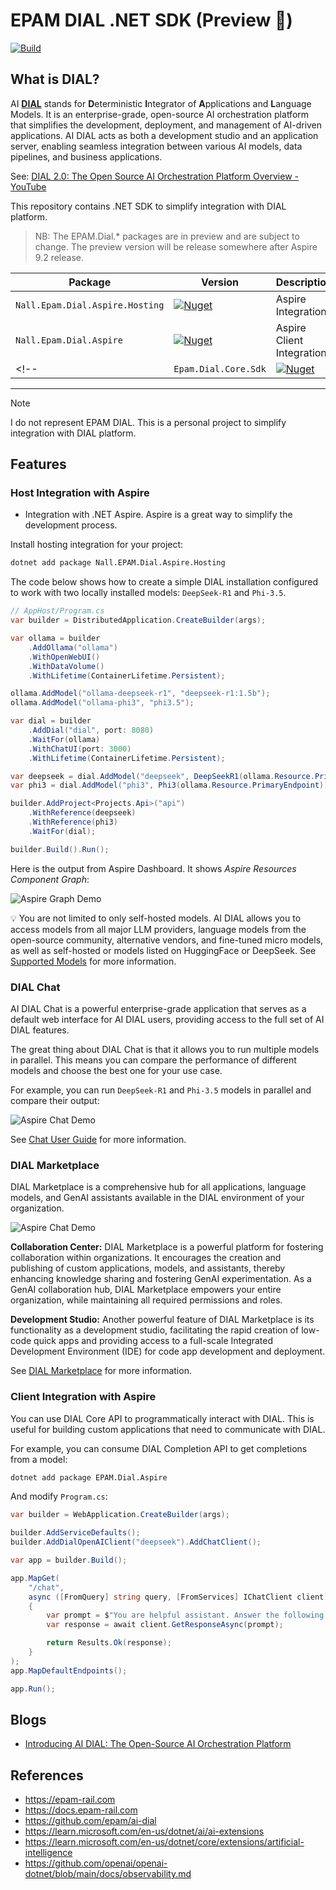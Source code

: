 # EPAM DIAL .NET SDK (Preview 🚧)

[![Build](https://github.com/NikiforovAll/epam-dial-dotnet/actions/workflows/build.yml/badge.svg?branch=main)](https://github.com/NikiforovAll/epam-dial-dotnet/actions/workflows/build.yml)

## What is DIAL?

AI **[DIAL](https://epam-rail.com/platform)** stands for **D**eterministic **I**ntegrator of **A**pplications and **L**anguage Models. It is an enterprise-grade, open-source AI orchestration platform that simplifies the development, deployment, and management of AI-driven applications. AI DIAL acts as both a development studio and an application server, enabling seamless integration between various AI models, data pipelines, and business applications.

See: [DIAL 2.0: The Open Source AI Orchestration Platform Overview - YouTube](https://www.youtube.com/watch?v=Ud2UyXjNK4I&list=PLhkKkML8gp_fNs5NQdztKwIr2yWnLoQfy&index=1)

This repository contains .NET SDK to simplify integration with DIAL platform.


> NB: The EPAM.Dial.* packages  are in preview and are subject to change. The preview version will be release somewhere after Aspire 9.2 release.

| Package                    | Version                                                                                                                      | Description               |
| -------------------------- | ---------------------------------------------------------------------------------------------------------------------------- | ------------------------- |
| `Nall.Epam.Dial.Aspire.Hosting` | [![Nuget](https://img.shields.io/nuget/v/Nall.Epam.Dial.Aspire.Hosting.svg)](https://nuget.org/packages/Nall.Epam.Dial.Aspire.Hosting) | Aspire Integration        |
| `Nall.Epam.Dial.Aspire`         | [![Nuget](https://img.shields.io/nuget/v/Nall.Epam.Dial.Aspire.svg)](https://nuget.org/packages/Nall.Epam.Dial.Aspire)                 | Aspire Client Integration |
<!-- | `Epam.Dial.Core.Sdk`       | [![Nuget](https://img.shields.io/nuget/v/Nall.Epam.Dial.Aspire.Hosting.svg)](https://nuget.org/packages/Epam.Dial.Core.Sdk)       | Core API Sdk              | -->

---

> [!NOTE]
> I do not represent EPAM DIAL. This is a personal project to simplify integration with DIAL platform. 

## Features

### Host Integration with Aspire

* Integration with .NET Aspire. Aspire is a great way to simplify the development process.

Install hosting integration for your project:

```bash
dotnet add package Nall.EPAM.Dial.Aspire.Hosting
```

The code below shows how to create a simple DIAL installation configured to work with two locally installed models: `DeepSeek-R1` and `Phi-3.5`. 

```csharp
// AppHost/Program.cs
var builder = DistributedApplication.CreateBuilder(args);

var ollama = builder
    .AddOllama("ollama")
    .WithOpenWebUI()
    .WithDataVolume()
    .WithLifetime(ContainerLifetime.Persistent);

ollama.AddModel("ollama-deepseek-r1", "deepseek-r1:1.5b");
ollama.AddModel("ollama-phi3", "phi3.5");

var dial = builder
    .AddDial("dial", port: 8080)
    .WaitFor(ollama)
    .WithChatUI(port: 3000)
    .WithLifetime(ContainerLifetime.Persistent);

var deepseek = dial.AddModel("deepseek", DeepSeekR1(ollama.Resource.PrimaryEndpoint));
var phi3 = dial.AddModel("phi3", Phi3(ollama.Resource.PrimaryEndpoint));

builder.AddProject<Projects.Api>("api")
    .WithReference(deepseek)
    .WithReference(phi3)
    .WaitFor(dial);

builder.Build().Run();
```

Here is the output from Aspire Dashboard. It shows *Aspire Resources Component Graph*:

![Aspire Graph Demo](./assets/demo/aspire-graph-demo.png)

💡 You are not limited to only self-hosted models. AI DIAL allows you to access models from all major LLM providers, language models from the open-source community, alternative vendors, and fine-tuned micro models, as well as self-hosted or models listed on HuggingFace or DeepSeek.
See [Supported Models](https://docs.dialx.ai/platform/supported-models) for more information.

### DIAL Chat

AI DIAL Chat is a powerful enterprise-grade application that serves as a default web interface for AI DIAL users, providing access to the full set of AI DIAL features.

The great thing about DIAL Chat is that it allows you to run multiple models in parallel. This means you can compare the performance of different models and choose the best one for your use case. 

For example, you can run `DeepSeek-R1` and `Phi-3.5` models in parallel and compare their output:

![Aspire Chat Demo](./assets/demo/compare-models-demo.png)

See [Chat User Guide](https://docs.epam-rail.com/user-guide) for more information.


### DIAL Marketplace

DIAL Marketplace is a comprehensive hub for all applications, language models, and GenAI assistants available in the DIAL environment of your organization.

![Aspire Chat Demo](./assets/demo/marketplace-demo.png)

**Collaboration Center:**
DIAL Marketplace is a powerful platform for fostering collaboration within organizations. It encourages the creation and publishing of custom applications, models, and assistants, thereby enhancing knowledge sharing and fostering GenAI experimentation. As a GenAI collaboration hub, DIAL Marketplace empowers your entire organization, while maintaining all required permissions and roles.

**Development Studio:**
Another powerful feature of DIAL Marketplace is its functionality as a development studio, facilitating the rapid creation of low-code quick apps and providing access to a full-scale Integrated Development Environment (IDE) for code app development and deployment.

See [DIAL Marketplace](https://docs.epam-rail.com/marketplace) for more information.

### Client Integration with Aspire

You can use DIAL Core API to programmatically interact with DIAL. This is useful for building custom applications that need to communicate with DIAL.

For example, you can consume DIAL Completion API to get completions from a model: 

```bash
dotnet add package EPAM.Dial.Aspire
```

And modify `Program.cs`:

```csharp
var builder = WebApplication.CreateBuilder(args);

builder.AddServiceDefaults();
builder.AddDialOpenAIClient("deepseek").AddChatClient();

var app = builder.Build();

app.MapGet(
    "/chat",
    async ([FromQuery] string query, [FromServices] IChatClient client) =>
    {
        var prompt = $"You are helpful assistant. Answer the following question: '{query}'";
        var response = await client.GetResponseAsync(prompt);

        return Results.Ok(response);
    }
);
app.MapDefaultEndpoints();

app.Run();
```

## Blogs

- [Introducing AI DIAL: The Open-Source AI Orchestration Platform](https://nikiforovall.github.io/dotnet/ai/2025/03/30/introduction-to-dial.html)

## References

* <https://epam-rail.com>
* <https://docs.epam-rail.com>
* <https://github.com/epam/ai-dial>
* <https://learn.microsoft.com/en-us/dotnet/ai/ai-extensions>
* <https://learn.microsoft.com/en-us/dotnet/core/extensions/artificial-intelligence>
* <https://github.com/openai/openai-dotnet/blob/main/docs/observability.md>
